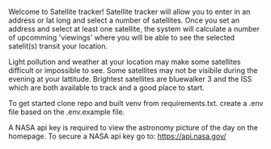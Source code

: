 
Welcome to Satellite tracker!  Satellite tracker will allow you to enter in an address or lat long and select a number of satellites.
Once you set an address and select at least one satellite, the system will calculate a number of upcomming 'viewings' where you will be able to see the selected satelit(s) transit your location. 

Light pollution and weather at your location may make some satellites difficult or impossible to see.  Some satellites may not be visibile during the evening at your lattitude. Brightest satellites are bluewalker 3 and the ISS which are both available to track and a good place to start. 

To get started clone repo and built venv from requirements.txt.
create a .env file based on the .env.example file. 

A NASA api key is required to view the astronomy picture of the day on the homepage.  To secure a NASA api key go to: https://api.nasa.gov/



